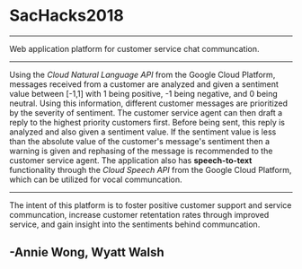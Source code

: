 # **SacHacks2018**
___
Web application platform for customer service chat communcation. 
***
Using the *Cloud Natural Language API* from the Google Cloud Platform, messages received from a customer are analyzed and given a sentiment value between [-1,1] with 1 being positive, -1 being negative, and 0 being neutral. Using this information, different customer messages are prioritized by the severity of sentiment. The customer service agent can then draft a reply to the highest priority customers first. Before being sent, this reply is analyzed and also given a sentiment value. If the sentiment value is less than the absolute value of the customer's message's sentiment then a warning is given and rephasing of the message is recommended to the customer service agent. The application also has **speech-to-text** functionality through the *Cloud Speech API* from the Google Cloud Platform, which can be utilized for vocal communcation. 
***
The intent of this platform is to foster positive customer support and service communcation, increase customer retentation rates through improved service, and gain insight into the sentiments behind communcation.

## -Annie Wong, Wyatt Walsh 



